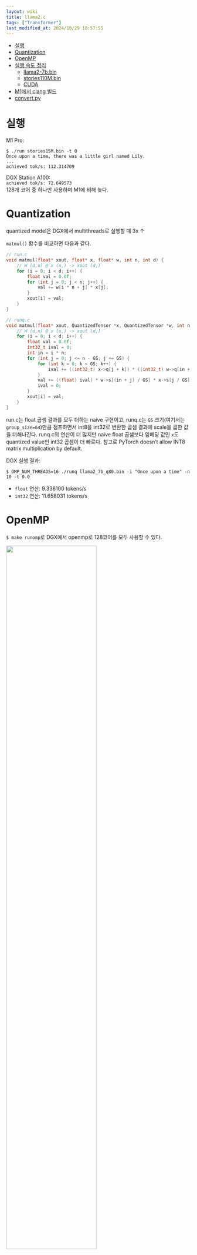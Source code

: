 ```yaml
---
layout: wiki 
title: llama2.c
tags: ["Transformer"]
last_modified_at: 2024/10/29 18:57:55
---
```


<!-- TOC -->

- [실행](#실행)
- [Quantization](#quantization)
- [OpenMP](#openmp)
- [실행 속도 정리](#실행-속도-정리)
  - [llama2-7b.bin](#llama2-7bbin)
  - [stories110M.bin](#stories110mbin)
  - [CUDA](#cuda)
- [M1에서 clang 빌드](#m1에서-clang-빌드)
- [convert.py](#convertpy)

<!-- /TOC -->

# 실행
M1 Pro:
```shell
$ ./run stories15M.bin -t 0
Once upon a time, there was a little girl named Lily.
...
achieved tok/s: 112.314709
```
DGX Station A100:  
`achieved tok/s: 72.649573`  
128개 코어 중 하나만 사용하며 M1에 비해 늦다.

# Quantization
quantized model은 DGX에서 multithreads로 실행할 때 3x ↑

`matmul()` 함수를 비교하면 다음과 같다.
```c
// run.c
void matmul(float* xout, float* x, float* w, int n, int d) {
    // W (d,n) @ x (n,) -> xout (d,)
    for (i = 0; i < d; i++) {
        float val = 0.0f;
        for (int j = 0; j < n; j++) {
            val += w[i * n + j] * x[j];
        }
        xout[i] = val;
    }
}

// runq.c
void matmul(float* xout, QuantizedTensor *x, QuantizedTensor *w, int n, int d) {
    // W (d,n) @ x (n,) -> xout (d,)
    for (i = 0; i < d; i++) {
        float val = 0.0f;
        int32_t ival = 0;
        int in = i * n;
        for (int j = 0; j <= n - GS; j += GS) {
            for (int k = 0; k < GS; k++) {
                ival += ((int32_t) x->q[j + k]) * ((int32_t) w->q[in + j + k]);
            }
            val += ((float) ival) * w->s[(in + j) / GS] * x->s[j / GS];
            ival = 0;
        }
        xout[i] = val;
    }
}
```
run.c는 float 곱셈 결과를 모두 더하는 naive 구현이고, runq.c는 `GS` 크기(여기서는 `group_size=64`)만큼 점프하면서 int8을 int32로 변환한 곱셈 결과에 scale을 곱한 값을 더해나간다. runq.c의 연산이 더 많지만 naive float 곱셈보다 임베딩 값인 `x`도 quantized value인 int32 곱셈이 더 빠르다. 참고로 PyTorch doesn’t allow INT8 matrix multiplication by default.

DGX 실행 결과:  
```shell
$ OMP_NUM_THREADS=16 ./runq llama2_7b_q80.bin -i "Once upon a time" -n 10 -t 0.0
```
- `float` 연산: 9.336100 tokens/s
- `int32` 연산: 11.658031 tokens/s

# OpenMP
`$ make runomp`로 DGX에서 openmp로 128코어를 모두 사용할 수 있다.

<img src="/images/2024/runc-multithreads.png" width="70%">

M1:
```shell
# brew install llvm libomp
# echo 'export PATH="/opt/homebrew/opt/llvm/bin:$PATH"' >> ~/.zshrc
# CC = clang  # Makefile
# make runomp
#   clang -Ofast -fopenmp -march=native runq.c -lm -o runq
$ OMP_NUM_THREADS=10 ./runq llama2_7b_q80.bin -i "Once upon a time" -n 10 -t 0.0
```

# 실행 속도 정리
## llama2-7b.bin
llama2-7b FP32(25G) / Q8(6.7G), DGX: gcc 11.4.0, M1: clang 17.0.6  
```shell
$ ./run llama2_7b.bin -i "Once upon a time" -n 10 -t 0.0
```

| machine  | build        | run                 | quantized | tokens/s  |
| ------   | ------------ | ------------------- | --------- | --------- |
| DGX      | make         |                     |           | 0.163970  |
|          | make runfast |                     |           | 0.479004  |
|          | make runomp  | OMP_NUM_THREADS=1   |           | 0.675068  |
|          | make runomp  | OMP_NUM_THREADS=64  |           | 4.782147  |
|          | make runomp  | OMP_NUM_THREADS=128 |           | 4.668050  |
|          | make         |                     | o         | 0.763294  |
|          | make runfast |                     | o         | 0.741229  |
|          | make runomp  | OMP_NUM_THREADS=1   | o         | 0.787195  |
|          | make runomp  | OMP_NUM_THREADS=64  | o         | 14.446228 |
|          | make runomp  | OMP_NUM_THREADS=128 | o         | 13.975155 |
| M1 / 16G | make         |                     |           | 0.017468  |
|          | make runfast |                     |           | 0.017962  |
|          | make runomp  | OMP_NUM_THREADS=1   |           | 0.018126  |
|          | make runomp  | OMP_NUM_THREADS=10  |           | 0.044429  |
|          | make         |                     | o         | 2.241594  |
|          | make runfast |                     | o         | 2.380323  |
|          | make runomp  | OMP_NUM_THREADS=1   | o         | 2.357873  |
|          | make runomp  | OMP_NUM_THREADS=10  | o         | 8.620690  |

M1에서 매우 느린 이유는 모델이 메모리에 전부 올라가지 않아서로 추정된다. Llama 2와 일치하는 더 작은 모델을 구할 수가 없다. 

## stories110M.bin
Karpathy가 미리 빌드한 별도의 작은 모델로 속도만 따로 측정:  
```shell
$ ./run stories110M.bin -i "Once upon a time" -n 10 -t 0.0
```

| machine  | build        | run                 | tokens/s   |
| ------   | ------------ | ------------------- | ---------- |
| DGX      | make         |                     | 10.089686  |
|          | make runfast |                     | 28.938907  |
|          | make runomp  | OMP_NUM_THREADS=1   | 38.961039  |
|          | make runomp  | OMP_NUM_THREADS=64  | 204.545455 |
|          | make runomp  | OMP_NUM_THREADS=128 | 145.161290 |
| M1 / 16G | make         |                     | 11.335013  |
|          | make runfast |                     | 90.909091  |
|          | make runomp  | OMP_NUM_THREADS=1   | 90.909091  |
|          | make runomp  | OMP_NUM_THREADS=10  | 118.421053 |

## CUDA
```shell
$ ./runcuda stories110M.bin -i "Once upon a time" -n 128 -t 0
```

| machine  | build        | run                 | tokens/s   |
| ------   | ------------ | ------------------- | ---------- |
| DGX      | make runomp  | OMP_NUM_THREADS=1   | 32.160041  |
|          | make runomp  | OMP_NUM_THREADS=64  | 200.949367 |
|          | make runomp  | OMP_NUM_THREADS=128 | 145.642202 |
| CUDA[^fn-ankan]     | `nvcc llama2.cu -o runcu` |                     | 522.205207 |
| CUDA[^fn-cuda] / naive   | make runcuda |             | 604.761905 |
| CUDA[^fn-cuda] / cuBLAS  | make runcuda |             | 774.390244 |

[^fn-ankan]: <https://github.com/ankan-ban/llama2.cu>
[^fn-cuda]: <https://github.com/rogerallen/llama2.cu>

naive 구현에서 `sum`을 float이 아닌 half로 `output[index]`에 할당하면 cuBLAS와 거의 근사할 정도로 빠르다. half는 CUDA에서 지원하는 fp16이다. 당연히 float과 결과가 약간 다르다. 128토큰에서 마지막 4~5토큰 정도가 다르게 생성됐다.

make runomp는 CPU로 실행됐을 것이며 naive 구현은 자료형을 half로 바꾼 정도의 차이만 있었을 것이다. (*Jun 2024*)

# M1에서 clang 빌드

```shell
$ clang --version
Homebrew clang version 17.0.6
Target: arm64-apple-darwin23.3.0
Thread model: posix
InstalledDir: /opt/homebrew/opt/llvm/bin

$ /usr/bin/gcc --version
Apple clang version 14.0.3 (clang-1403.0.22.14.1)
Target: arm64-apple-darwin23.3.0
Thread model: posix
InstalledDir: /Applications/Xcode.app/Contents/Developer/Toolchains/XcodeDefault.xctoolchain/usr/bin
```

# convert.py

hf 모델은 convert가 되지 않았다.
```shell
$ python export.py llama2_7b_hf.bin --version 0 --hf /Users/xxx/workspace/llama-2/Llama-2-7b-hf
[1]    88371 killed     python export.py llama2_7b_hf.bin --version 0 --hf
/opt/homebrew/anaconda3/envs/python310/lib/python3.10/multiprocessing/resource_tracker.py:224: UserWarning: resource_tracker: There appear to be 1 leaked semaphore objects to clean up at shutdown
  warnings.warn('resource_tracker: There appear to be %d '
```

또한 `--version 1`로 변환시 실행이 되지 않는다.
```shell
$ ./run llama2_7b_hf.bin -i "Once upon a time" -n 10
[1]    93242 segmentation fault  ./run llama2_7b_hf.bin -i "Once upon a time" -n 10
```

스크립트[^fn-conv]를 이용해 pth로 변환하고 `--version 0`으로 진행. quantized는 2로 진행했다.

[^fn-conv]: <https://gist.github.com/ahoho/57f5c3dcdce4be522ca13dfb96cc1eb8>